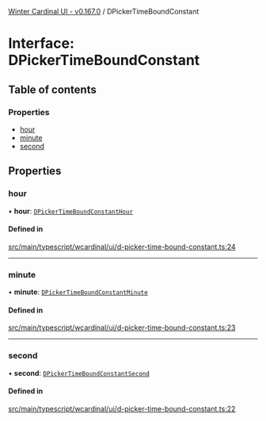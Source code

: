 [Winter Cardinal UI - v0.167.0](../index.md) / DPickerTimeBoundConstant

# Interface: DPickerTimeBoundConstant

## Table of contents

### Properties

- [hour](DPickerTimeBoundConstant.md#hour)
- [minute](DPickerTimeBoundConstant.md#minute)
- [second](DPickerTimeBoundConstant.md#second)

## Properties

### hour

• **hour**: [`DPickerTimeBoundConstantHour`](DPickerTimeBoundConstantHour.md)

#### Defined in

[src/main/typescript/wcardinal/ui/d-picker-time-bound-constant.ts:24](https://github.com/winter-cardinal/winter-cardinal-ui/blob/v0.167.0/src/main/typescript/wcardinal/ui/d-picker-time-bound-constant.ts#L24)

___

### minute

• **minute**: [`DPickerTimeBoundConstantMinute`](DPickerTimeBoundConstantMinute.md)

#### Defined in

[src/main/typescript/wcardinal/ui/d-picker-time-bound-constant.ts:23](https://github.com/winter-cardinal/winter-cardinal-ui/blob/v0.167.0/src/main/typescript/wcardinal/ui/d-picker-time-bound-constant.ts#L23)

___

### second

• **second**: [`DPickerTimeBoundConstantSecond`](DPickerTimeBoundConstantSecond.md)

#### Defined in

[src/main/typescript/wcardinal/ui/d-picker-time-bound-constant.ts:22](https://github.com/winter-cardinal/winter-cardinal-ui/blob/v0.167.0/src/main/typescript/wcardinal/ui/d-picker-time-bound-constant.ts#L22)

